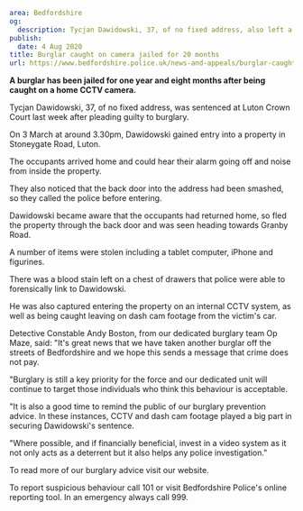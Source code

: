 ```yaml
area: Bedfordshire
og:
  description: Tycjan Dawidowski, 37, of no fixed address, also left a blood stain at the scene.
publish:
  date: 4 Aug 2020
title: Burglar caught on camera jailed for 20 months
url: https://www.bedfordshire.police.uk/news-and-appeals/burglar-caught-camera-aug20
```

**A burglar has been jailed for one year and eight months after being caught on a home CCTV camera.**

Tycjan Dawidowski, 37, of no fixed address, was sentenced at Luton Crown Court last week after pleading guilty to burglary.

On 3 March at around 3.30pm, Dawidowski gained entry into a property in Stoneygate Road, Luton.

The occupants arrived home and could hear their alarm going off and noise from inside the property.

They also noticed that the back door into the address had been smashed, so they called the police before entering.

Dawidowski became aware that the occupants had returned home, so fled the property through the back door and was seen heading towards Granby Road.

A number of items were stolen including a tablet computer, iPhone and figurines.

There was a blood stain left on a chest of drawers that police were able to forensically link to Dawidowski.

He was also captured entering the property on an internal CCTV system, as well as being caught leaving on dash cam footage from the victim's car.

Detective Constable Andy Boston, from our dedicated burglary team Op Maze, said: "It's great news that we have taken another burglar off the streets of Bedfordshire and we hope this sends a message that crime does not pay.

"Burglary is still a key priority for the force and our dedicated unit will continue to target those individuals who think this behaviour is acceptable.

"It is also a good time to remind the public of our burglary prevention advice. In these instances, CCTV and dash cam footage played a big part in securing Dawidowski's sentence.

"Where possible, and if financially beneficial, invest in a video system as it not only acts as a deterrent but it also helps any police investigation."

To read more of our burglary advice visit our website.

To report suspicious behaviour call 101 or visit Bedfordshire Police's online reporting tool. In an emergency always call 999.
